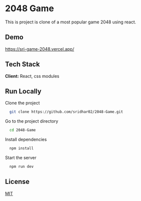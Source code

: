 
# 2048 Game

This is project is clone of a most popular game 2048 using react.


## Demo

https://sri-game-2048.vercel.app/

## Tech Stack

**Client:** React, css modules



## Run Locally

Clone the project

```bash
  git clone https://github.com/sridhar02/2048-Game.git
```

Go to the project directory

```bash
  cd 2048-Game
```

Install dependencies

```bash
  npm install
```

Start the server

```bash
  npm run dev
```


## License

[MIT](https://choosealicense.com/licenses/mit/)


